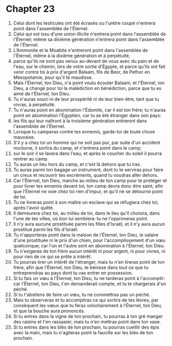 # Chapter 23

1. Celui dont les testicules ont été écrasés ou l'urètre coupé n'entrera point dans l'assemblée de l'Éternel.
2. Celui qui est issu d'une union illicite n'entrera point dans l'assemblée de l'Éternel; même sa dixième génération n'entrera point dans l'assemblée de l'Éternel.
3. L'Ammonite et le Moabite n'entreront point dans l'assemblée de l'Éternel, même à la dixième génération et à perpétuité,
4. parce qu'ils ne sont pas venus au-devant de vous avec du pain et de l'eau, sur le chemin, lors de votre sortie d'Égypte, et parce qu'ils ont fait venir contre toi à prix d'argent Balaam, fils de Beor, de Pethor en Mésopotamie, pour qu'il te maudisse.
5. Mais l'Éternel, ton Dieu, n'a point voulu écouter Balaam; et l'Éternel, ton Dieu, a changé pour toi la malédiction en bénédiction, parce que tu es aimé de l'Éternel, ton Dieu.
6. Tu n'auras souci ni de leur prospérité ni de leur bien-être, tant que tu vivras, à perpétuité.
7. Tu n'auras point en abomination l'Édomite, car il est ton frère; tu n'auras point en abomination l'Égyptien, car tu as été étranger dans son pays:
8. les fils qui leur naîtront à la troisième génération entreront dans l'assemblée de l'Éternel.
9. Lorsque tu camperas contre tes ennemis, garde-toi de toute chose mauvaise.
10. S'il y a chez toi un homme qui ne soit pas pur, par suite d'un accident nocturne, il sortira du camp, et n'entrera point dans le camp;
11. sur le soir il se lavera dans l'eau, et après le coucher du soleil il pourra rentrer au camp.
12. Tu auras un lieu hors du camp, et c'est là dehors que tu iras.
13. Tu auras parmi ton bagage un instrument, dont tu te serviras pour faire un creux et recouvrir tes excréments, quand tu voudras aller dehors.
14. Car l'Éternel, ton Dieu, marche au milieu de ton camp pour te protéger et pour livrer tes ennemis devant toi; ton camp devra donc être saint, afin que l'Éternel ne voie chez toi rien d'impur, et qu'il ne se détourne point de toi.
15. Tu ne livreras point à son maître un esclave qui se réfugiera chez toi, après l'avoir quitté.
16. Il demeurera chez toi, au milieu de toi, dans le lieu qu'il choisira, dans l'une de tes villes, où bon lui semblera: tu ne l'opprimeras point.
17. Il n'y aura aucune prostituée parmi les filles d'Israël, et il n'y aura aucun prostitué parmi les fils d'Israël.
18. Tu n'apporteras point dans la maison de l'Éternel, ton Dieu, le salaire d'une prostituée ni le prix d'un chien, pour l'accomplissement d'un vœu quelconque; car l'un et l'autre sont en abomination à l'Éternel, ton Dieu.
19. Tu n'exigeras de ton frère aucun intérêt ni pour argent, ni pour vivres, ni pour rien de ce qui se prête à intérêt.
20. Tu pourras tirer un intérêt de l'étranger, mais tu n'en tireras point de ton frère, afin que l'Éternel, ton Dieu, te bénisse dans tout ce que tu entreprendras au pays dont tu vas entrer en possession.
21. Si tu fais un vœu à l'Éternel, ton Dieu, tu ne tarderas point à l'accomplir: car l'Éternel, ton Dieu, t'en demanderait compte, et tu te chargerais d'un péché.
22. Si tu t'abstiens de faire un vœu, tu ne commettras pas un péché.
23. Mais tu observeras et tu accompliras ce qui sortira de tes lèvres, par conséquent les vœux que tu feras volontairement à l'Éternel, ton Dieu, et que ta bouche aura prononcés.
24. Si tu entres dans la vigne de ton prochain, tu pourras à ton gré manger des raisins et t'en rassasier; mais tu n'en mettras point dans ton vase.
25. Si tu entres dans les blés de ton prochain, tu pourras cueillir des épis avec la main, mais tu n'agiteras point la faucille sur les blés de ton prochain.

